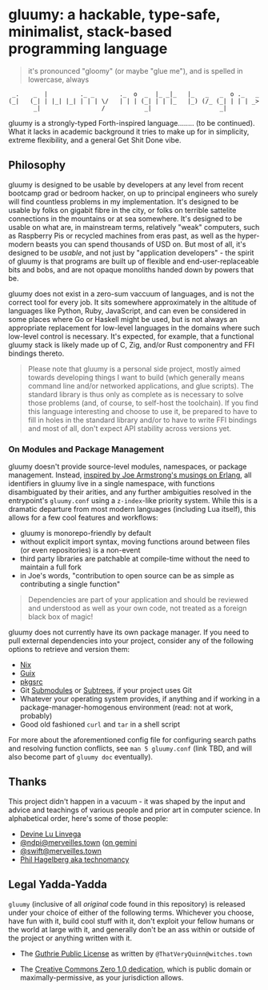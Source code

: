 # gluumy: a hackable, type-safe, minimalist, stack-based programming language

> it's pronounced "gloomy" (or maybe "glue me"), and is spelled in lowercase,
> always

```
 _.    _  |         ._ _       ._  o  _  |_ _|_   |_   _   _  o ._   _
(_|   (_| | |_| |_| | | | \/   | | | (_| | | |_   |_) (/_ (_| | | | _>
       _|                 /           _|                   _|
```

gluumy is a strongly-typed Forth-inspired language........ (to be continued).
What it lacks in academic background it tries to make up for in simplicity,
extreme flexibility, and a general Get Shit Done vibe.

## Philosophy

gluumy is designed to be usable by developers at any level from recent bootcamp
grad or bedroom hacker, on up to principal engineers who surely will find
countless problems in my implementation. It's designed to be usable by folks on
gigabit fibre in the city, or folks on terrible sattelite connections in the
mountains or at sea somewhere. It's designed to be usable on what are, in
mainstream terms, relatively "weak" computers, such as Raspberry Pis or
recycled machines from eras past, as well as the hyper-modern beasts you can
spend thousands of USD on. But most of all, it's designed to be _usable_, and
not just by "application developers" - the spirit of gluumy is that programs
are built up of flexible and end-user-replaceable bits and bobs, and are not
opaque monoliths handed down by powers that be.

gluumy does not exist in a zero-sum vaccuum of languages, and is not the
correct tool for every job. It sits somewhere approximately in the altitude of
languages like Python, Ruby, JavaScript, and can even be considered in some
places where Go or Haskell might be used, but is not always an appropriate
replacement for low-level languages in the domains where such low-level control
is necessary. It's expected, for example, that a functional gluumy stack is
likely made up of C, Zig, and/or Rust componentry and FFI bindings thereto.

> Please note that gluumy is a personal side project, mostly aimed towards
> developing things I want to build (which generally means command line and/or
> networked applications, and glue scripts). The standard library is thus only
> as complete as is necessary to solve those problems (and, of course, to
> self-host the toolchain). If you find this language interesting and choose to
> use it, be prepared to have to fill in holes in the standard library and/or
> to have to write FFI bindings and most of all, don't expect API stability
> across versions yet.

### On Modules and Package Management

gluumy doesn't provide source-level modules, namespaces, or package management.
Instead, [inspired by Joe Armstrong's musings on
Erlang](https://web.archive.org/web/20211122060812/https://erlang.org/pipermail/erlang-questions/2011-May/058768.html),
all identifiers in gluumy live in a single namespace, with functions
disambiguated by their arities, and any further ambiguities resolved in the
entrypoint's `gluumy.conf` using a `z-index`-like priority system. While this
is a dramatic departure from most modern languages (including Lua itself), this
allows for a few cool features and workflows:

- gluumy is monorepo-friendly by default
- without explicit import syntax, moving functions around between files (or
  even repositories) is a non-event
- third party libraries are patchable at compile-time without the need to
  maintain a full fork
- in Joe's words, "contribution to open source can be as simple as contributing
  a single function"

> Dependencies are part of your application and should be reviewed and
> understood as well as your own code, not treated as a foreign black box of
> magic!

gluumy does not currently have its own package manager. If you need to pull
external dependencies into your project, consider any of the following options
to retrieve and version them:

- [Nix](https://nixos.org/manual/nix/stable/)
- [Guix](https://guix.gnu.org/)
- [pkgsrc](http://www.pkgsrc.org/)
- Git [Submodules](https://git-scm.com/book/en/v2/Git-Tools-Submodules) or
  [Subtrees](https://www.atlassian.com/git/tutorials/git-subtree), if your
  project uses Git
- Whatever your operating system provides, if anything and if working in a
  package-manager-homogenous environment (read: not at work, probably)
- Good old fashioned `curl` and `tar` in a shell script

For more about the aforementioned config file for configuring search paths and
resolving function conflicts, see `man 5 gluumy.conf` (link TBD, and will also
become part of `gluumy doc` eventually).

## Thanks

This project didn't happen in a vacuum - it was shaped by the input and advice
and teachings of various people and prior art in computer science. In
alphabetical order, here's some of those people:

- [Devine Lu Linvega](https://wiki.xxiivv.com/site/home.html)
- [@ndpi@merveilles.town](https://merveilles.town/@ndpi) ([on gemini](gemini://gemini.circumlunar.space/~ndpi/)
- [@swift@merveilles.town](https://merveilles.town/@swift)
- [Phil Hagelberg aka technomancy](http://technomancy.us/)

## Legal Yadda-Yadda

`gluumy` (inclusive of all _original_ code found in this repository) is
released under your choice of either of the following terms. Whichever you
choose, have fun with it, build cool stuff with it, don't exploit your fellow
humans or the world at large with it, and generally don't be an ass within or
outside of the project or anything written with it.

- The [Guthrie Public
  License](https://web.archive.org/web/20180407192134/https://witches.town/@ThatVeryQuinn/3540091)
  as written by `@ThatVeryQuinn@witches.town`

- The [Creative Commons Zero 1.0
  dedication](https://creativecommons.org/publicdomain/zero/1.0/), which is
  public domain or maximally-permissive, as your jurisdiction allows.
